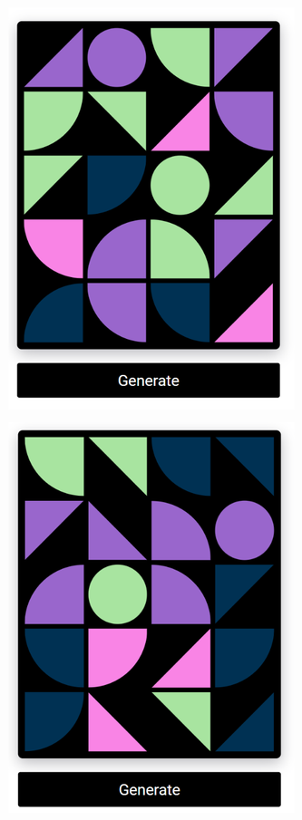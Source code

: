 ![Иллюстрация к проекту](https://github.com/AsTR0I/Geometric-Art-Generator/blob/main/Screenshot_1.png)
---
![Иллюстрация к проекту](https://github.com/AsTR0I/Geometric-Art-Generator/blob/main/Screenshot_2.png)
